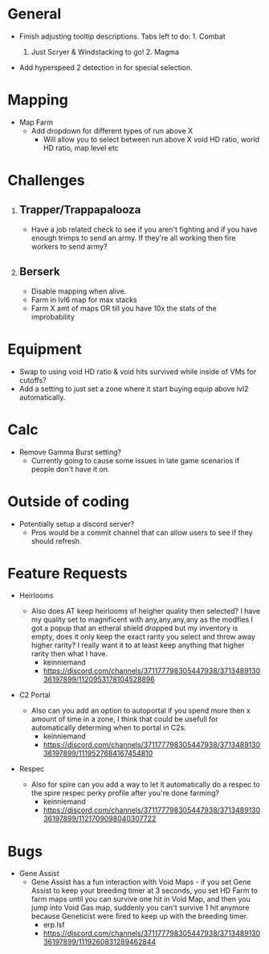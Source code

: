 # General
   - Finish adjusting tooltip descriptions. Tabs left to do:
	1. Combat
      	1. Just Scryer & Windstacking to go!
	2. Magma
 
   - Add hyperspeed 2 detection in for special selection.

# Mapping
   - Map Farm
     - Add dropdown for different types of run above X
       - Will allow you to select between run above X void HD ratio, world HD ratio, map level etc

# Challenges
1. ## Trapper/Trappapalooza
   - Have a job related check to see if you aren't fighting and if you have enough trimps to send an army. If they're all working then fire workers to send army?

2. ## Berserk
   - Disable mapping when alive.
   - Farm in lvl6 map for max stacks
   - Farm X amt of maps OR till you have 10x the stats of the improbability

# Equipment
   - Swap to using void HD ratio & void hits survived while inside of VMs for cutoffs?
   - Add a setting to just set a zone where it start buying equip above lvl2 automatically.

# Calc
   - Remove Gamma Burst setting?
     - Currently going to cause some issues in late game scenarios if people don't have it on. 

# Outside of coding
   - Potentially setup a discord server? 
        - Pros would be a commit channel that can allow users to see if they should refresh.


# Feature Requests

   - Heirlooms
     - Also does AT keep heirlooms of heigher quality then selected? I have my quality set to magnificent with any,any,any,any as the modfies I got a popup that an etheral shield dropped but my inventory is empty, does it only keep the exact rarity you select and throw away higher rarity? I really want it to at least keep anything that higher rarity then what I have.
       - keinniemand
       - https://discord.com/channels/371177798305447938/371348913036197899/1120953178104528896

   - C2 Portal
     - Also can you add an option to autoportal if you spend more then x amount of time in a zone, I think that could be usefull for automatically determing when to portal in C2s.
       - keinniemand
       - https://discord.com/channels/371177798305447938/371348913036197899/1119527684167454810
 
   - Respec
     - Also for spire can you add a way to let it automatically do a respec to the spire respec perky profile after you're done farming?
       - keinniemand
       - https://discord.com/channels/371177798305447938/371348913036197899/1121709098040307722


# Bugs

   - Gene Assist
     - Gene Assist has a fun interaction with Void Maps - if you set Gene Assist to keep your breeding timer at 3 seconds, you set HD Farm to farm maps until you can survive one hit in Void Map, and then you jump into Void Gas map, suddenly you can't survive 1 hit anymore because Geneticist were fired to keep up with the breeding timer.
       - erp.lsf
       - https://discord.com/channels/371177798305447938/371348913036197899/1119260831289462844